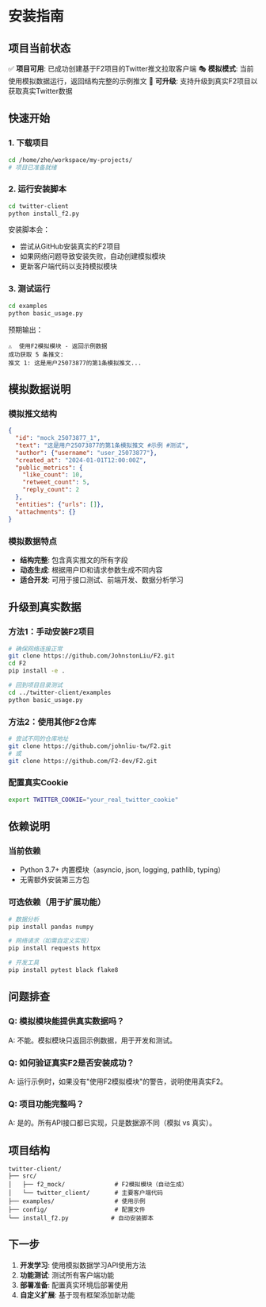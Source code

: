 # 安装指南

## 项目当前状态

✅ **项目可用**: 已成功创建基于F2项目的Twitter推文拉取客户端
🎭 **模拟模式**: 当前使用模拟数据运行，返回结构完整的示例推文
🔧 **可升级**: 支持升级到真实F2项目以获取真实Twitter数据

## 快速开始

### 1. 下载项目
```bash
cd /home/zhe/workspace/my-projects/
# 项目已准备就绪
```

### 2. 运行安装脚本
```bash
cd twitter-client
python install_f2.py
```

安装脚本会：
- 尝试从GitHub安装真实的F2项目
- 如果网络问题导致安装失败，自动创建模拟模块
- 更新客户端代码以支持模拟模块

### 3. 测试运行
```bash
cd examples
python basic_usage.py
```

预期输出：
```
⚠️  使用F2模拟模块 - 返回示例数据
成功获取 5 条推文:
推文 1: 这是用户25073877的第1条模拟推文...
```

## 模拟数据说明

### 模拟推文结构
```json
{
  "id": "mock_25073877_1",
  "text": "这是用户25073877的第1条模拟推文 #示例 #测试",
  "author": {"username": "user_25073877"},
  "created_at": "2024-01-01T12:00:00Z",
  "public_metrics": {
    "like_count": 10,
    "retweet_count": 5,
    "reply_count": 2
  },
  "entities": {"urls": []},
  "attachments": {}
}
```

### 模拟数据特点
- **结构完整**: 包含真实推文的所有字段
- **动态生成**: 根据用户ID和请求参数生成不同内容
- **适合开发**: 可用于接口测试、前端开发、数据分析学习

## 升级到真实数据

### 方法1：手动安装F2项目
```bash
# 确保网络连接正常
git clone https://github.com/JohnstonLiu/F2.git
cd F2
pip install -e .

# 回到项目目录测试
cd ../twitter-client/examples
python basic_usage.py
```

### 方法2：使用其他F2仓库
```bash
# 尝试不同的仓库地址
git clone https://github.com/johnliu-tw/F2.git
# 或
git clone https://github.com/F2-dev/F2.git
```

### 配置真实Cookie
```bash
export TWITTER_COOKIE="your_real_twitter_cookie"
```

## 依赖说明

### 当前依赖
- Python 3.7+ 内置模块（asyncio, json, logging, pathlib, typing）
- 无需额外安装第三方包

### 可选依赖（用于扩展功能）
```bash
# 数据分析
pip install pandas numpy

# 网络请求（如需自定义实现）
pip install requests httpx

# 开发工具
pip install pytest black flake8
```

## 问题排查

### Q: 模拟模块能提供真实数据吗？
A: 不能。模拟模块只返回示例数据，用于开发和测试。

### Q: 如何验证真实F2是否安装成功？
A: 运行示例时，如果没有"使用F2模拟模块"的警告，说明使用真实F2。

### Q: 项目功能完整吗？
A: 是的。所有API接口都已实现，只是数据源不同（模拟 vs 真实）。

## 项目结构
```
twitter-client/
├── src/
│   ├── f2_mock/              # F2模拟模块（自动生成）
│   └── twitter_client/       # 主要客户端代码
├── examples/                 # 使用示例
├── config/                   # 配置文件
└── install_f2.py            # 自动安装脚本
```

## 下一步

1. **开发学习**: 使用模拟数据学习API使用方法
2. **功能测试**: 测试所有客户端功能
3. **部署准备**: 配置真实环境后部署使用
4. **自定义扩展**: 基于现有框架添加新功能
